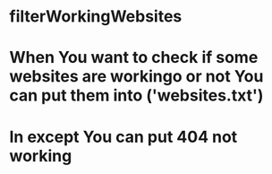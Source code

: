 # filterWorkingWebsites
# When You want to check if some websites are workingo or not You can put them into ('websites.txt')
# In except You can put 404 not working
